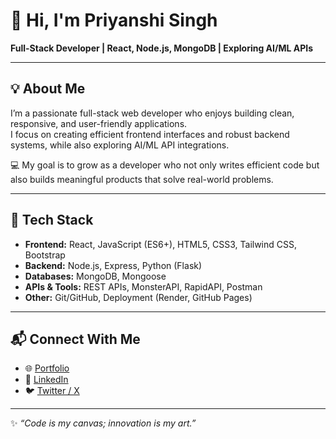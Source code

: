# 👋 Hi, I'm Priyanshi Singh

**Full-Stack Developer | React, Node.js, MongoDB | Exploring AI/ML APIs**

---

## 💡 About Me
I’m a passionate full-stack web developer who enjoys building clean, responsive, and user-friendly applications.  
I focus on creating efficient frontend interfaces and robust backend systems, while also exploring AI/ML API integrations.  

💻 My goal is to grow as a developer who not only writes efficient code but also builds meaningful products that solve real-world problems.  

---

## 🚀 Tech Stack
- **Frontend:** React, JavaScript (ES6+), HTML5, CSS3, Tailwind CSS, Bootstrap  
- **Backend:** Node.js, Express, Python (Flask)  
- **Databases:** MongoDB, Mongoose  
- **APIs & Tools:** REST APIs, MonsterAPI, RapidAPI, Postman  
- **Other:** Git/GitHub, Deployment (Render, GitHub Pages)  

---



## 📬 Connect With Me  

- 🌐 [Portfolio](https://priyanshi-singh022.github.io/Portfolio/)  
- 💼 [LinkedIn](https://www.linkedin.com/in/priyanshi-singh022)  
- 🐦 [Twitter / X](https://x.com/priyanshi0222)  

---

✨ *“Code is my canvas; innovation is my art.”*  
